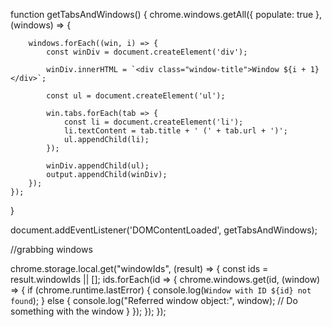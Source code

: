 function getTabsAndWindows() {
    chrome.windows.getAll({ populate: true }, (windows) => {



        windows.forEach((win, i) => {
            const winDiv = document.createElement('div');

            winDiv.innerHTML = `<div class="window-title">Window ${i + 1}</div>`;

            const ul = document.createElement('ul');

            win.tabs.forEach(tab => {
                const li = document.createElement('li');
                li.textContent = tab.title + ' (' + tab.url + ')';
                ul.appendChild(li);
            });

            winDiv.appendChild(ul);
            output.appendChild(winDiv);
        });
    });
}

document.addEventListener('DOMContentLoaded', getTabsAndWindows);


//grabbing windows

chrome.storage.local.get("windowIds", (result) => {
  const ids = result.windowIds || [];
  ids.forEach(id => {
    chrome.windows.get(id, (window) => {
      if (chrome.runtime.lastError) {
        console.log(`Window with ID ${id} not found`);
      } else {
        console.log("Referred window object:", window);
        // Do something with the window
      }
    });
  });
});
